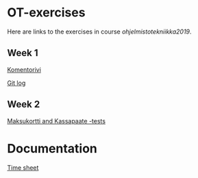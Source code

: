 # OT-exercises

Here are links to the exercises in course _ohjelmistotekniikka2019_.

## Week 1

[Komentorivi](https://github.com/uradora/ot-harjoitusty-/blob/master/laskarit/viikko1/komentorivi.txt)

[Git log](https://github.com/uradora/ot-harjoitusty-/blob/master/laskarit/viikko1/gitlog.txt)

## Week 2

[Maksukortti and Kassapaate -tests](https://github.com/uradora/ot-harjoitusty-/tree/master/laskarit/viikko2/Unicafe/src/test/java/com/mycompany/unicafe)

# Documentation

[Time sheet](https://github.com/uradora/ot-harjoitusty-/blob/master/documentation/timesheet.md)

